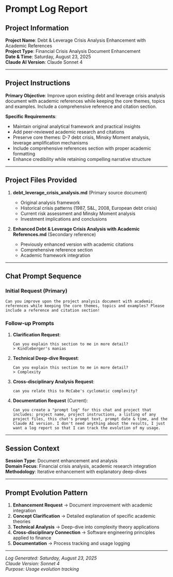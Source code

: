 # Prompt Log Report

## Project Information
**Project Name**: Debt & Leverage Crisis Analysis Enhancement with Academic References  
**Project Type**: Financial Crisis Analysis Document Enhancement  
**Date & Time**: Saturday, August 23, 2025  
**Claude AI Version**: Claude Sonnet 4  

---

## Project Instructions
**Primary Objective**: Improve upon existing debt and leverage crisis analysis document with academic references while keeping the core themes, topics and examples. Include a comprehensive reference and citation section.

**Specific Requirements**:
- Maintain original analytical framework and practical insights
- Add peer-reviewed academic research and citations
- Preserve core themes: D-7 debt crisis, Minsky Moment analysis, leverage amplification mechanisms
- Include comprehensive references section with proper academic formatting
- Enhance credibility while retaining compelling narrative structure

---

## Project Files Provided
1. **debt_leverage_crisis_analysis.md** (Primary source document)
   - Original analysis framework
   - Historical crisis patterns (1987, S&L, 2008, European debt crisis)
   - Current risk assessment and Minsky Moment analysis
   - Investment implications and conclusions

2. **Enhanced Debt & Leverage Crisis Analysis with Academic References.md** (Secondary reference)
   - Previously enhanced version with academic citations
   - Comprehensive reference section
   - Academic framework integration

---

## Chat Prompt Sequence

### **Initial Request** (Primary)
```
Can you improve upon the project analysis document with academic references while keeping the core themes, topics and examples? Please include a reference and citation section!
```

### **Follow-up Prompts**
1. **Clarification Request**: 
   ```
   Can you explain this section to me in more detail?
   > Kindleberger's manias
   ```

2. **Technical Deep-dive Request**:
   ```
   Can you explain this section to me in more detail?
   > Complexity
   ```

3. **Cross-disciplinary Analysis Request**:
   ```
   can you relate this to McCabe's cyclomatic complexity?
   ```

4. **Documentation Request** (Current):
   ```
   Can you create a "prompt log" for this chat and project that includes: project name, project instructions, a listing of any project files, this chat's prompt text, prompt date & time, and the Claude AI version. I don't need anything about the results, I just want a log report so that I can track the evolution of my usage.
   ```

---

## Session Context
**Session Type**: Document enhancement and analysis  
**Domain Focus**: Financial crisis analysis, academic research integration  
**Methodology**: Iterative enhancement with explanatory deep-dives  

---

## Prompt Evolution Pattern
1. **Enhancement Request** → Document improvement with academic integration
2. **Concept Clarification** → Detailed explanation of specific academic theories
3. **Technical Analysis** → Deep-dive into complexity theory applications
4. **Cross-disciplinary Connection** → Software engineering principles applied to finance
5. **Documentation** → Process tracking and usage logging

---

*Log Generated: Saturday, August 23, 2025*  
*Claude Version: Sonnet 4*  
*Purpose: Usage evolution tracking*